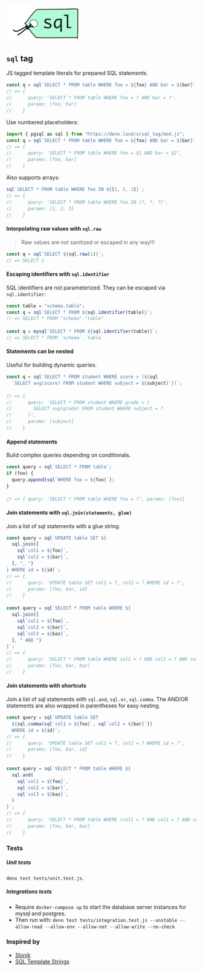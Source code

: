 <img width="200px" style src="https://github.com/dsego/sql_tag/raw/main/media/sql_tag.svg" />

## `sql` tag

JS tagged template literals for prepared SQL statements.

```js
const q = sql`SELECT * FROM table WHERE foo = ${foo} AND bar = ${bar}`;
// => {
//      query: 'SELECT * FROM table WHERE foo = ? AND bar = ?',
//      params: [foo, bar]
//    }
```

Use numbered placeholders:

```js
import { pgsql as sql } from "https://deno.land/x/sql_tag/mod.js";
const q = sql`SELECT * FROM table WHERE foo = ${foo} AND bar = ${bar}`;
// => {
//      query: 'SELECT * FROM table WHERE foo = $1 AND bar = $2',
//      params: [foo, bar]
//    }
```

Also supports arrays:

```js
sql`SELECT * FROM table WHERE foo IN ${[1, 2, 3]}`;
// => {
//      query: 'SELECT * FROM table WHERE foo IN (?, ?, ?)',
//      params: [1, 2, 3]
//    }
```

#### Interpolating raw values with `sql.raw`

> Raw values are not sanitized or escaped in any way!!!

```js
const q = sql`SELECT ${sql.raw(1)}`;
// => SELECT 1
```

#### Escaping identifiers with `sql.identifier`

SQL identifiers are not parameterized. They can be escaped via `sql.identifier`:

```js
const table = "schema.table";
const q = sql`SELECT * FROM ${sql.identifier(table)}`;
// => SELECT * FROM "schema"."table"

const q = mysql`SELECT * FROM ${sql.identifier(table)}`;
// => SELECT * FROM `schema`.`table`
```

#### Statements can be nested

Useful for building dynamic queries.

```js
const q = sql`SELECT * FROM student WHERE score > (${sql
  `SELECT avg(score) FROM student WHERE subject = ${subject}`})`;

// => {
//      query: 'SELECT * FROM student WHERE grade > (
//        SELECT avg(grade) FROM student WHERE subject = ?
//      )',
//      params: [subject]
//    }
```

#### Append statements

Build complex queries depending on conditionals.

```js
const query = sql`SELECT * FROM table`;
if (foo) {
  query.append(sql`WHERE foo = ${foo}`);
}

// => { query: 'SELECT * FROM table WHERE foo = ?', params: [foo]}
```

#### Join statements with `sql.join(statements, glue)`

Join a list of sql statements with a glue string.

```js
const query = sql`UPDATE table SET ${
  sql.join([
    sql`col1 = ${foo}`,
    sql`col2 = ${bar}`,
  ], ", ")
} WHERE id = ${id}`;
// => {
//      query: 'UPDATE table SET col1 = ?, col2 = ? WHERE id = ?',
//      params: [foo, bar, id]
//    }

const query = sql`SELECT * FROM table WHERE ${
  sql.join([
    sql`col1 = ${foo}`,
    sql`col2 = ${bar}`,
    sql`col3 = ${baz}`,
  ], " AND ")
}`;
// => {
//      query: 'SELECT * FROM table WHERE col1 = ? AND col2 = ? AND col3 = ?',
//      params: [foo, bar, baz]
//    }
```

#### Join statements with shortcuts

Join a list of sql statements with `sql.and`, `sql.or`, `sql.comma`. The AND/OR
statements are also wrapped in parentheses for easy nesting.

```js
const query = sql`UPDATE table SET
  ${sql.comma(sql`col1 = ${foo}`, sql`col2 = ${bar}`)}
  WHERE id = ${id}`;
// => {
//      query: 'UPDATE table SET col1 = ?, col2 = ? WHERE id = ?',
//      params: [foo, bar, id]
//    }

const query = sql`SELECT * FROM table WHERE ${
  sql.and(
    sql`col1 = ${foo}`,
    sql`col2 = ${bar}`,
    sql`col3 = ${baz}`,
  )
}`;
// => {
//      query: 'SELECT * FROM table WHERE (col1 = ? AND col2 = ? AND col3 = ?)',
//      params: [foo, bar, baz]
//    }
```

### Tests

##### Unit tests

`deno test tests/unit.test.js`.

##### Integrations tests

- Require `docker-compose up` to start the database server instances for mysql
  and postgres.
- Then run with:
  `deno test tests/integration.test.js --unstable --allow-read --allow-env --allow-net --allow-write --no-check`

### Inspired by

- [Slonik](https://github.com/gajus/slonik#slonik-sql-tag)
- [SQL Template Strings](https://github.com/felixfbecker/node-sql-template-strings)
